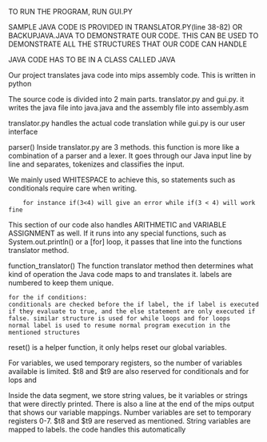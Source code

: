TO RUN THE PROGRAM, RUN GUI.PY

SAMPLE JAVA CODE IS PROVIDED IN TRANSLATOR.PY(line 38-82) OR BACKUPJAVA.JAVA TO DEMONSTRATE OUR CODE.
THIS CAN BE USED TO DEMONSTRATE ALL THE STRUCTURES THAT OUR CODE CAN HANDLE

JAVA CODE HAS TO BE IN A CLASS CALLED JAVA



Our project translates java code into mips assembly code. This is written in python

The source code is divided into 2 main parts. translator.py and gui.py. 
    it writes the java file into java.java and the assembly file into assembly.asm

translator.py handles the actual code translation while gui.py is our user interface

parser()
Inside translator.py are 3 methods. this function is more like a combination of a parser and a lexer. 
It goes through our Java input line by line and separates, tokenizes and classifies the input.

We mainly used WHITESPACE to achieve this, so statements such as conditionals require care when writing. 
        
        for instance if(3<4) will give an error while if(3 < 4) will work fine

This section of our code also handles ARITHMETIC and VARIABLE ASSIGNMENT as well.
If it runs into any special functions, such as System.out.println() or a [for] loop, it passes that line into the functions translator method.

function_translator()
The function translator method then determines what kind of operation the Java code maps to and translates it.
labels are numbered to keep them unique.

    for the if conditions:
    conditionals are checked before the if label, the if label is executed if they evaluate to true, and the else statement are only executed if false. similar structure is used for while loops and for loops
    normal label is used to resume normal program execution in the mentioned structures

reset()
is a helper function, it only helps reset our global variables. 


For variables, we used temporary registers, so the number of variables available is limited. $t8 and $t9 are also reserved for conditionals and for lops and 

Inside the data segment, we store string values, be it variables or strings that were directly printed.
There is also a line at the end of the mips output that shows our variable mappings. Number variables are set to temporary registers 0-7. $t8 and $t9 are reserved as mentioned.
String variables are mapped to labels. the code handles this automatically